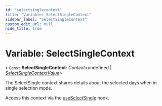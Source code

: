 ```yaml
---
id: "selectsinglecontext"
title: "Variable: SelectSingleContext"
sidebar_label: "SelectSingleContext"
custom_edit_url: null
hide_title: true
---
```


# Variable: SelectSingleContext

• `Const` **SelectSingleContext**: *Context*<undefined \| [*SelectSingleContextValue*](../interfaces/selectsinglecontextvalue.md)\>

The SelectSingle context shares details about the selected days when in
single selection mode.

Access this context via the [useSelectSingle](../functions/useselectsingle.md) hook.
